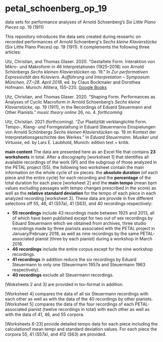 # petal_schoenberg_op_19
data sets for performance analyses of Arnold Schoenberg’s *Six Little Piano Pieces* op. 19 (1911)

This repository introduces the data sets created during researhc on recorded performances of Arnold Schoenberg's *Sechs kleine Klavierstücke* (Six Little Piano Pieces) op. 19 (1911). It complements the following three articles:

Utz, Christian, and Thomas Glaser. 2020. “Gestaltete Form. Interaktion von Mikro- und Makroform in 46 Interpretationen (1925–2018) von Arnold Schönbergs *Sechs kleinen Klavierstücken* op. 19.” In *Zur performativen Expressivität des Kclaviers. Aufführung und Interpretation – Symposium München, 27.–28. April 2018*, ed. by Claus Bockmaier and Dorothea Hofmann. Munich: Allitera, 155–220. [Google Books](https://books.google.at/books?id=y2bdDwAAQBAJ&lpg=PP1&hl=de&pg=PP1#v=onepage&q&f=false)

Utz, Christian, and Thomas Glaser. 2020. “Shaping Form. Performances as Analyses of Cyclic Macroform in Arnold Schoenberg’s *Sechs kleine Klavierstücke*, op. 19 (1911), in the Recordings of Eduard Steuermann and Other Pianists.” *music theory online* 26, no. 4. *forthcoming*

Utz, Christian. 2021 (forthcoming). “Zur Plastizität verklanglichte Form. Tempo-, Klang- und Formgestaltung in Eduard Steuermanns Einspielungen von Arnold Schönbergs *Sechs kleinen Klavierstücken* op. 19 im Kontext der Interpretationsgeschichte des Werkes.” In *Eduard Steuermann. Musiker und Virtuose*, ed. by Lars E. Laubhold, Munich: edition text + kritik.

**main content**
The data are presented here as an Excel file that contains **23 worksheets** in total.
After a discography [worksheet 1] that identifies all available recordings of the work (91) and the subgroup of those analyzed in the PETAL project (55), the following two worksheet contain the main information on the whole cycle of six pieces: the **absolute duration** (of each piece and the entire cycle) for each recording and the **percentage** of the total duration for each piece [worksheet 2] and the **main tempo** (mean bpm values excluding passages with tempo changes prescribed in the score) as well as the **relative standard deviation** for the tempo of each piece in each analyzed recording [worksheet 3]. These data are provide in five different selections off 55, 46, 41 (S57a), 41 (S63), and 40 recordings respectively:
* **55 recordings** include 43 recordings made between 1925 and 2013, all of which have been published except for two out of sex recordings by Eduard Steuermann which we obtained from archives, three studio recordings made by three pianists associated with the PETAL project in January/February 2018, as well as nine recordings by the same PETAL-associated pianist (three by each pianist) during a workshop in March 2018.
* **46 recordings** include the entire corpus except for the nine workshop recordings.
* **41 recordings** in addition reduce the six recordings by Eduard Steuermann to only one (Steuermann 1957a and Steuermann 1963 respectively).
* **40 recordings** exclude all Steuermann recordings.

[Woksheets 2 and 3] are provided in tsv-format in addition.

[Worksheet 4] compares the data of all six Steuermann recordings with each other as well as with the data of the 40 recordings by other pianists. 
[Worksheet 5] compares the data of the four recordings of each PETAL-associated pianist (twelve recordings in total) with each other as well as with the data of 41, 46, and 55 corpora.

[Worksheets 6-23] provide detailed tempo data for each piece including the calculationof mean tempi and standard deviation values. For each piece the corpora 55, 41 (S57a), and 412 (S63) are provided.
